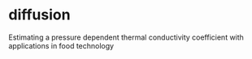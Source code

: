 # diffusion
Estimating a pressure dependent thermal conductivity coefficient with applications in food technology
